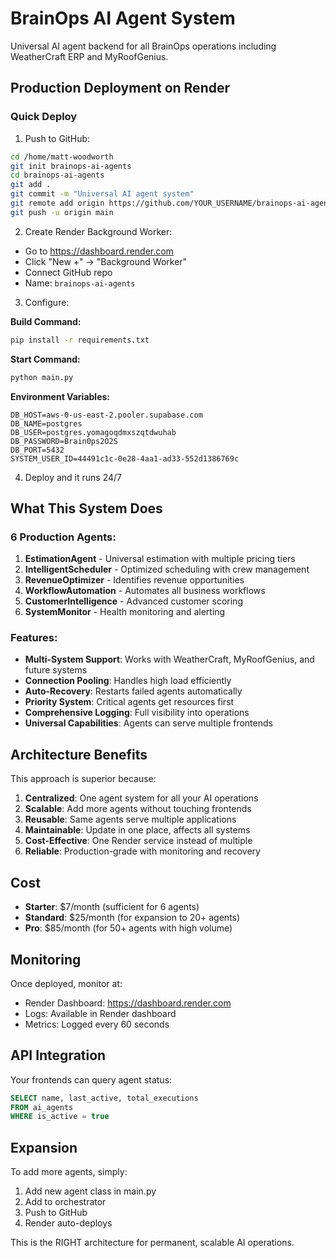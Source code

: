 # BrainOps AI Agent System

Universal AI agent backend for all BrainOps operations including WeatherCraft ERP and MyRoofGenius.

## Production Deployment on Render

### Quick Deploy

1. Push to GitHub:
```bash
cd /home/matt-woodworth
git init brainops-ai-agents
cd brainops-ai-agents
git add .
git commit -m "Universal AI agent system"
git remote add origin https://github.com/YOUR_USERNAME/brainops-ai-agents.git
git push -u origin main
```

2. Create Render Background Worker:
- Go to https://dashboard.render.com
- Click "New +" → "Background Worker"
- Connect GitHub repo
- Name: `brainops-ai-agents`

3. Configure:

**Build Command:**
```bash
pip install -r requirements.txt
```

**Start Command:**
```bash
python main.py
```

**Environment Variables:**
```
DB_HOST=aws-0-us-east-2.pooler.supabase.com
DB_NAME=postgres
DB_USER=postgres.yomagoqdmxszqtdwuhab
DB_PASSWORD=Brain0ps2O2S
DB_PORT=5432
SYSTEM_USER_ID=44491c1c-0e28-4aa1-ad33-552d1386769c
```

4. Deploy and it runs 24/7

## What This System Does

### 6 Production Agents:

1. **EstimationAgent** - Universal estimation with multiple pricing tiers
2. **IntelligentScheduler** - Optimized scheduling with crew management
3. **RevenueOptimizer** - Identifies revenue opportunities
4. **WorkflowAutomation** - Automates all business workflows
5. **CustomerIntelligence** - Advanced customer scoring
6. **SystemMonitor** - Health monitoring and alerting

### Features:

- **Multi-System Support**: Works with WeatherCraft, MyRoofGenius, and future systems
- **Connection Pooling**: Handles high load efficiently
- **Auto-Recovery**: Restarts failed agents automatically
- **Priority System**: Critical agents get resources first
- **Comprehensive Logging**: Full visibility into operations
- **Universal Capabilities**: Agents can serve multiple frontends

## Architecture Benefits

This approach is superior because:

1. **Centralized**: One agent system for all your AI operations
2. **Scalable**: Add more agents without touching frontends
3. **Reusable**: Same agents serve multiple applications
4. **Maintainable**: Update in one place, affects all systems
5. **Cost-Effective**: One Render service instead of multiple
6. **Reliable**: Production-grade with monitoring and recovery

## Cost

- **Starter**: $7/month (sufficient for 6 agents)
- **Standard**: $25/month (for expansion to 20+ agents)
- **Pro**: $85/month (for 50+ agents with high volume)

## Monitoring

Once deployed, monitor at:
- Render Dashboard: https://dashboard.render.com
- Logs: Available in Render dashboard
- Metrics: Logged every 60 seconds

## API Integration

Your frontends can query agent status:

```sql
SELECT name, last_active, total_executions
FROM ai_agents
WHERE is_active = true
```

## Expansion

To add more agents, simply:
1. Add new agent class in main.py
2. Add to orchestrator
3. Push to GitHub
4. Render auto-deploys

This is the RIGHT architecture for permanent, scalable AI operations.